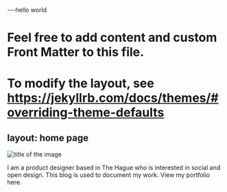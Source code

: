 ---hello world 
# Feel free to add content and custom Front Matter to this file.
# To modify the layout, see https://jekyllrb.com/docs/themes/#overriding-theme-defaults

layout: home page 
---

![title of the image](assets/images/Index/chalk.jpg)


I am a product designer based in The Hague who is interested in social and open design. This blog is used to document my work. View my portfolio here. 
         
